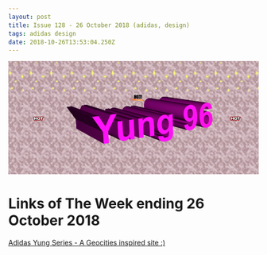 ```yaml
---
layout: post
title: Issue 128 - 26 October 2018 (adidas, design)
tags: adidas design
date: 2018-10-26T13:53:04.250Z
---
```

![Adidas Yung Series](/assets/uploads/issue-128.png "Adidas Yung Series")

# Links of The Week ending 26 October 2018

<a href="https://www.adidas.com/us/yung" target="_blank">Adidas Yung Series - A Geocities inspired site :)</a>